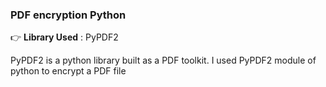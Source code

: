 ### PDF encryption Python

:point_right: **Library Used** : PyPDF2

PyPDF2 is a python library built as a PDF toolkit. I used PyPDF2 module of python to encrypt a PDF file 

